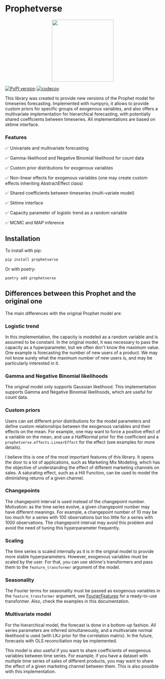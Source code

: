 # Prophetverse

<p align="center">
<img src="docs/static/logo-removebg.png" width="200">

</p>

[![PyPI version](https://badge.fury.io/py/prophetverse.svg)](https://badge.fury.io/py/prophetverse)
[![codecov](https://codecov.io/gh/felipeangelimvieira/prophetverse/graph/badge.svg?token=O37PGJI3ZX)](https://codecov.io/gh/felipeangelimvieira/prophetverse)


This library was created to provide new versions of the Prophet model for timeseries forecasting. Implemented with numpyro, it allows to provide custom priors for specific groups of exogenous variables, and also offers a multivariate implementation for hierarchical forecasting, with potentially shared coefficients between timeseries. All implementations are based on sktime interface.


### Features

✅ Univariate and multivariate forecasting

✅ Gamma-likelihood and Negative Binomial likelihood for count data

✅ Custom prior distributions for exogenous variables

✅ Non-linear effects for exogenous variables (one may create custom effects inheriting AbstractEffect class)

✅ Shared coefficients between timeseries (multi-variate model)

✅ Sktime interface

✅ Capacity parameter of logistic trend as a random variable

✅ MCMC and MAP inference


## Installation

To install with pip:

```bash
pip install prophetverse
```

Or with poetry:

```bash
poetry add prophetverse
```

## Differences between this Prophet and the original one

The main differences with the original Prophet model are:

### Logistic trend

In this implementation, the capacity is modeled as a random variable and is assumed to be constant. In the original model, it was necessary to pass the capacity as a hyperparameter, but we often don't know the maximum value. One example is forecasting the number of new users of a product. We may not know surely what the maximum number of new users is, and may be particularly interested in it.

### Gamma and Negative Binomial likelihoods

The original model only supports Gaussian likelihood. This implementation supports Gamma and Negative Binomial likelihoods, which are useful for count data. 

### Custom priors

Users can set different prior distributions for the model parameters and define custom relationships between the exogenous variables and their effects on the mean. For example, one may want to force a positive effect of a variable on the mean, and use a HalfNormal prior for the coefficient and a `prophetverse.effects.LinearEffect` for the effect (see examples for more details).

I believe this is one of the most important features of this library. It opens the door to a lot of applications, such as Marketing Mix Modeling, which has the objective of understanding the effect of different marketing channels on sales. A saturating effect, such as a Hill Function, can be used to model the diminishing returns of a given channel.

### Changepoints

The changepoint interval is used instead of the changepoint number. Motivation: as the time series evolve, a given changepoint number may have different meanings. For example, a changepoint number of 10 may be too much for a series with 100 observations but too little for a series with 1000 observations. The changepoint interval may avoid this problem and avoid the need of tuning this hyperparameter frequently.

### Scaling

The time series is scaled internally as it is in the original model to provide more stable hyperparameters. However, exogenous variables must be scaled by the user. For that, you can use sktime's transformers and pass them to the `feature_transformer` argument of the model. 

### Seasonality

The Fourier terms for seasonality must be passed as exogenous variables in the `feature_transformer` argument, see [FourierFeatures](https://www.sktime.net/en/stable/api_reference/auto_generated/sktime.transformations.series.fourier.FourierFeatures.html) for a ready-to-use transformer. Also, check the examples in this documentation.

### Multivariate model

For the hierarchical model, the forecast is done in a bottom-up fashion. All series parameters are inferred simultaneously, and a multivariate normal likelihood is used (with LKJ prior for the correlation matrix). In the future, forecasts with OLS reconciliation may be implemented.

This model is also useful if you want to share coefficients of exogenous variables between time series. For example, if you have a dataset with multiple time series of sales of different products, you may want to share the effect of a given marketing channel between them. This is also possible with this implementation.
